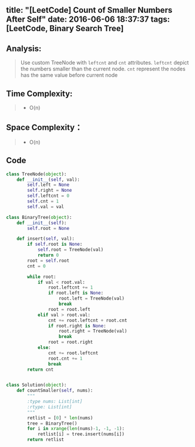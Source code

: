 title: "[LeetCode] Count of Smaller Numbers After Self"
date: 2016-06-06 18:37:37
tags: [LeetCode, Binary Search Tree]
---

## Analysis:
> Use custom TreeNode with `leftcnt` and `cnt` attributes. `leftcnt` depict the numbers smaller than the current node. `cnt` represent the nodes has the same value before current node

## Time Complexity:
> * O(n)

## Space Complexity：
> * O(n)


## Code
```python
class TreeNode(object):
	def __init__(self, val):
		self.left = None
		self.right = None
		self.leftcnt = 0
		self.cnt = 1
		self.val = val

class BinaryTree(object):
	def __init__(self):
		self.root = None

	def insert(self, val):
		if self.root is None:
			self.root = TreeNode(val)
			return 0
		root = self.root
		cnt = 0

		while root:
			if val < root.val:
				root.leftcnt += 1
				if root.left is None:
					root.left = TreeNode(val)
					break
				root = root.left
			elif val > root.val:
				cnt += root.leftcnt + root.cnt
				if root.right is None:
					root.right = TreeNode(val)
					break
				root = root.right
			else:
				cnt += root.leftcnt
				root.cnt += 1
				break
		return cnt


class Solution(object):
	def countSmaller(self, nums):
		"""
		:type nums: List[int]
		:rtype: List[int]
		"""
		retlist = [0] * len(nums)
		tree = BinaryTree()
		for i in xrange(len(nums)-1, -1, -1):
			retlist[i] = tree.insert(nums[i])
		return retlist
```
